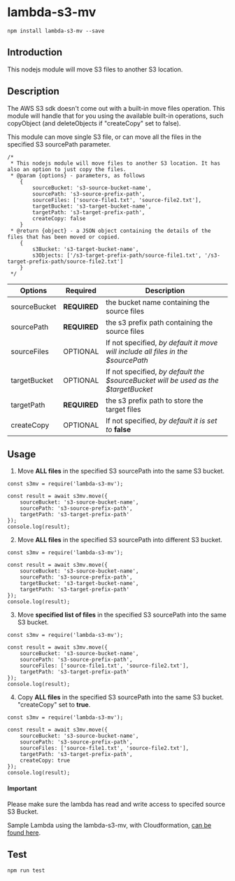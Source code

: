 # lambda-s3-mv

```
npm install lambda-s3-mv --save
```

## Introduction

This nodejs module will move S3 files to another S3 location.

## Description

The AWS S3 sdk doesn't come out with a built-in move files operation. This module will handle that for you using the available built-in operations, such copyObject (and deleteObjects if "createCopy" set to false).

This module can move single S3 file, or can move all the files in the specified S3 sourcePath parameter.

```nodejs
/*
 * This nodejs module will move files to another S3 location. It has also an option to just copy the files.
 * @param {options} - parameters, as follows
    {
        sourceBucket: 's3-source-bucket-name',
        sourcePath: 's3-source-prefix-path',
        sourceFiles: ['source-file1.txt', 'source-file2.txt'],
        targetBucket: 's3-target-bucket-name',
        targetPath: 's3-target-prefix-path',
        createCopy: false
    }
 * @return {object} - a JSON object containing the details of the files that has been moved or copied.
    {
        s3Bucket: 's3-target-bucket-name',
        s3Objects: ['/s3-target-prefix-path/source-file1.txt', '/s3-target-prefix-path/source-file2.txt']
    }
 */
```

| Options | Required    | Description |
| --------|---------|-------|
| sourceBucket  | **REQUIRED** | the bucket name containing the source files
| sourcePath | **REQUIRED** | the s3 prefix path containing the source files
| sourceFiles | OPTIONAL | If not specified, *by default it move will include all files in the $sourcePath*
| targetBucket | OPTIONAL | If not specified, *by default the $sourceBucket will be used as the $targetBucket*
| targetPath | **REQUIRED** | the s3 prefix path to store the target files
| createCopy | OPTIONAL | If not specified, *by default it is set to* **false**

## Usage

1. Move **ALL files** in the specified S3 sourcePath into the same S3 bucket.

```nodejs
const s3mv = require('lambda-s3-mv');

const result = await s3mv.move({
    sourceBucket: 's3-source-bucket-name',
    sourcePath: 's3-source-prefix-path',
    targetPath: 's3-target-prefix-path'
});
console.log(result);
```

2. Move **ALL files** in the specified S3 sourcePath into different S3 bucket.

```nodejs
const s3mv = require('lambda-s3-mv');

const result = await s3mv.move({
    sourceBucket: 's3-source-bucket-name',
    sourcePath: 's3-source-prefix-path',
    targetBucket: 's3-target-bucket-name',
    targetPath: 's3-target-prefix-path'
});
console.log(result);
```

3. Move **specified list of files** in the specified S3 sourcePath into the same S3 bucket.

```nodejs
const s3mv = require('lambda-s3-mv');

const result = await s3mv.move({
    sourceBucket: 's3-source-bucket-name',
    sourcePath: 's3-source-prefix-path',
    sourceFiles: ['source-file1.txt', 'source-file2.txt'],
    targetPath: 's3-target-prefix-path'
});
console.log(result);
```

4. Copy **ALL files** in the specified S3 sourcePath into the same S3 bucket. "createCopy" set to **true**.

```nodejs
const s3mv = require('lambda-s3-mv');

const result = await s3mv.move({
    sourceBucket: 's3-source-bucket-name',
    sourcePath: 's3-source-prefix-path',
    sourceFiles: ['source-file1.txt', 'source-file2.txt'],
    targetPath: 's3-target-prefix-path',
    createCopy: true
});
console.log(result);
```

#### Important

Please make sure the lambda has read and write access to specifed source S3 Bucket.

Sample Lambda using the lambda-s3-mv, with Cloudformation, [can be found here](https://github.com/francismeynard/aws-journey/tree/master/sample-lambda-s3-helper-service).

## Test

```
npm run test
```
